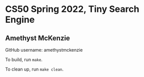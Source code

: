# CS50 Spring 2022, Tiny Search Engine
## Amethyst McKenzie

GitHub username: amethystmckenzie

To build, run `make`.

To clean up, run `make clean`.
